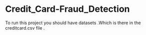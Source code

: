 # Credit_Card-Fraud_Detection
 
To run this project you should have datasets .Which is there in the creditcard.csv file .
